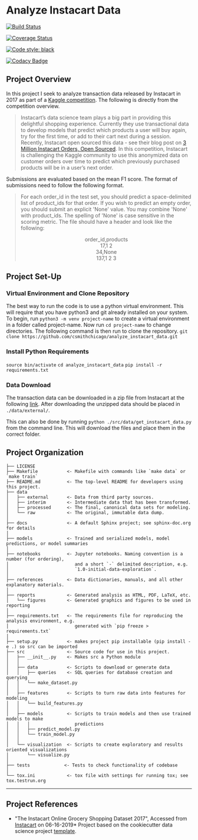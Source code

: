 # Analyze Instacart Data

[![Build Status](https://travis-ci.org/csmithchicago/analyze_instacart_data.svg?branch=master)](https://travis-ci.org/csmithchicago/analyze_instacart_data)

[![Coverage Status](https://coveralls.io/repos/github/csmithchicago/analyze_instacart_data/badge.svg?branch=master)](https://coveralls.io/github/csmithchicago/analyze_instacart_data?branch=master)

[![Code style: black](https://img.shields.io/badge/code%20style-black-000000.svg)](https://github.com/python/black)

[![Codacy Badge](https://api.codacy.com/project/badge/Grade/413dbdc41b89490da86758b6dc980d3c)](https://www.codacy.com/app/csmithchicago/analyze_instacart_data?utm_source=github.com&utm_medium=referral&utm_content=csmithchicago/analyze_instacart_data&utm_campaign=Badge_Grade)

## Project Overview

In this project I seek to analyze transaction data released by Instacart in 2017 as part of a [Kaggle competition](https://www.kaggle.com/c/instacart-market-basket-analysis/overview). The following is directly from the competition overview.

> Instacart’s data science team plays a big part in providing this delightful shopping experience. Currently they use transactional data to develop models that predict which products a user will buy again, try for the first time, or add to their cart next during a session. Recently, Instacart open sourced this data - see their blog post on [3 Million Instacart Orders, Open Sourced](https://tech.instacart.com/3-million-instacart-orders-open-sourced-d40d29ead6f2).
> In this competition, Instacart is challenging the Kaggle community to use this anonymized data on customer orders over time to predict which previously purchased products will be in a user’s next order.

Submissions are evaluated based on the mean F1 score. The format of submissions need to follow the following format.

> For each order_id in the test set, you should predict a space-delimited list of product_ids for that order. If you wish to predict an empty order, you should submit an explicit 'None' value. You may combine 'None' with product_ids. The spelling of 'None' is case sensitive in the scoring metric. The file should have a header and look like the following:
>
> <p style="text-align: center;">order_id,products<br/>17,1 2 <br/>34,None<br/>137,1 2 3</p>

## Project Set-Up

### Virtual Environment and Clone Repository

The best way to run the code is to use a python virtual environment. This will require that you have python3 and git already installed on your system. To begin, run `python3 -m venv project-name` to create a virtual environment in a folder called project-name. Now run `cd project-name` to change directories. The following command is then run to clone the repository.
`git clone https://github.com/csmithchicago/analyze_instacart_data.git`

### Install Python Requirements

`source bin/activate`
`cd analyze_instacart_data`
`pip install -r requirements.txt`

### Data Download

The transaction data can be downloaded in a zip file from Instacart at the following [link](https://www.instacart.com/datasets/grocery-shopping-2017). After downloading the unzipped data should be placed in `./data/external/`.

This can also be done by running `python ./src/data/get_instacart_data.py` from the command line. This will download the files and place them in the correct folder.

## Project Organization

    ├── LICENSE
    ├── Makefile           <- Makefile with commands like `make data` or `make train`
    ├── README.md          <- The top-level README for developers using this project.
    ├── data
    │   ├── external       <- Data from third party sources.
    │   ├── interim        <- Intermediate data that has been transformed.
    │   ├── processed      <- The final, canonical data sets for modeling.
    │   └── raw            <- The original, immutable data dump.
    │
    ├── docs               <- A default Sphinx project; see sphinx-doc.org for details
    │
    ├── models             <- Trained and serialized models, model predictions, or model summaries
    │
    ├── notebooks          <- Jupyter notebooks. Naming convention is a number (for ordering),
    │                         and a short `-` delimited description, e.g.
    │                         `1.0-initial-data-exploration`.
    │
    ├── references         <- Data dictionaries, manuals, and all other explanatory materials.
    │
    ├── reports            <- Generated analysis as HTML, PDF, LaTeX, etc.
    │   └── figures        <- Generated graphics and figures to be used in reporting
    │
    ├── requirements.txt   <- The requirements file for reproducing the analysis environment, e.g.
    │                         generated with `pip freeze > requirements.txt`
    │
    ├── setup.py           <- makes project pip installable (pip install -e .) so src can be imported
    ├── src                <- Source code for use in this project.
    │   ├── __init__.py    <- Makes src a Python module
    │   │
    │   ├── data           <- Scripts to download or generate data
    │   │   ├── queries    <- SQL queries for database creation and querying
    │   │   └── make_dataset.py
    │   │
    │   ├── features       <- Scripts to turn raw data into features for modeling
    │   │   └── build_features.py
    │   │
    │   ├── models         <- Scripts to train models and then use trained models to make
    │   │   │                 predictions
    │   │   ├── predict_model.py
    │   │   └── train_model.py
    │   │
    │   └── visualization  <- Scripts to create exploratory and results oriented visualizations
    │       └── visualize.py
    │
    ├── tests             <- Tests to check functionality of codebase
    │
    └── tox.ini            <- tox file with settings for running tox; see tox.testrun.org

* * *

## Project References

-   "The Instacart Online Grocery Shopping Dataset 2017", Accessed from [Instacart](https://www.instacart.com/datasets/grocery-shopping-2017) on 06-16-2019\* Project based on the cookiecutter data science project [template](https://drivendata.github.io/cookiecutter-data-science/).
